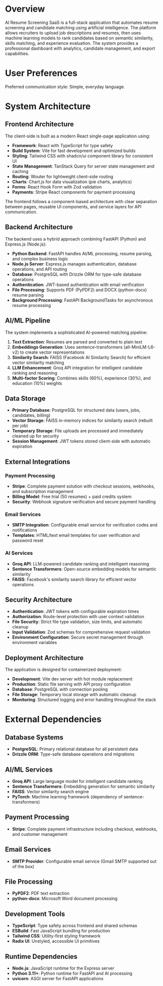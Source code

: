 # Overview

AI Resume Screening SaaS is a full-stack application that automates resume screening and candidate matching using artificial intelligence. The platform allows recruiters to upload job descriptions and resumes, then uses machine learning models to rank candidates based on semantic similarity, skills matching, and experience evaluation. The system provides a professional dashboard with analytics, candidate management, and export capabilities.

# User Preferences

Preferred communication style: Simple, everyday language.

# System Architecture

## Frontend Architecture

The client-side is built as a modern React single-page application using:

- **Framework**: React with TypeScript for type safety
- **Build System**: Vite for fast development and optimized builds
- **Styling**: Tailwind CSS with shadcn/ui component library for consistent UI
- **State Management**: TanStack Query for server state management and caching
- **Routing**: Wouter for lightweight client-side routing
- **Charts**: Chart.js for data visualization (pie charts, analytics)
- **Forms**: React Hook Form with Zod validation
- **Payments**: Stripe React components for payment processing

The frontend follows a component-based architecture with clear separation between pages, reusable UI components, and service layers for API communication.

## Backend Architecture

The backend uses a hybrid approach combining FastAPI (Python) and Express.js (Node.js):

- **Python Backend**: FastAPI handles AI/ML processing, resume parsing, and complex business logic
- **Node.js Server**: Express.js manages authentication, database operations, and API routing
- **Database**: PostgreSQL with Drizzle ORM for type-safe database operations
- **Authentication**: JWT-based authentication with email verification
- **File Processing**: Supports PDF (PyPDF2) and DOCX (python-docx) resume parsing
- **Background Processing**: FastAPI BackgroundTasks for asynchronous resume processing

## AI/ML Pipeline

The system implements a sophisticated AI-powered matching pipeline:

1. **Text Extraction**: Resumes are parsed and converted to plain text
2. **Embeddings Generation**: Uses sentence-transformers (all-MiniLM-L6-v2) to create vector representations
3. **Similarity Search**: FAISS (Facebook AI Similarity Search) for efficient vector similarity matching
4. **LLM Enhancement**: Groq API integration for intelligent candidate ranking and reasoning
5. **Multi-factor Scoring**: Combines skills (60%), experience (30%), and education (10%) weights

## Data Storage

- **Primary Database**: PostgreSQL for structured data (users, jobs, candidates, billing)
- **Vector Storage**: FAISS in-memory indices for similarity search (rebuilt per job)
- **Temporary Storage**: File uploads are processed and immediately cleaned up for security
- **Session Management**: JWT tokens stored client-side with automatic expiration

## External Integrations

### Payment Processing
- **Stripe**: Complete payment solution with checkout sessions, webhooks, and subscription management
- **Billing Model**: Free trial (50 resumes) + paid credits system
- **Security**: Webhook signature verification and secure payment handling

### Email Services
- **SMTP Integration**: Configurable email service for verification codes and notifications
- **Templates**: HTML/text email templates for user verification and password reset

### AI Services
- **Groq API**: LLM-powered candidate ranking and intelligent reasoning
- **Sentence Transformers**: Open-source embedding models for semantic similarity
- **FAISS**: Facebook's similarity search library for efficient vector operations

## Security Architecture

- **Authentication**: JWT tokens with configurable expiration times
- **Authorization**: Route-level protection with user context validation
- **File Security**: Strict file type validation, size limits, and automatic cleanup
- **Input Validation**: Zod schemas for comprehensive request validation
- **Environment Configuration**: Secure secret management through environment variables

## Deployment Architecture

The application is designed for containerized deployment:

- **Development**: Vite dev server with hot module replacement
- **Production**: Static file serving with API proxy configuration
- **Database**: PostgreSQL with connection pooling
- **File Storage**: Temporary local storage with automatic cleanup
- **Monitoring**: Structured logging and error handling throughout the stack

# External Dependencies

## Database Systems
- **PostgreSQL**: Primary relational database for all persistent data
- **Drizzle ORM**: Type-safe database operations and migrations

## AI/ML Services
- **Groq API**: Large language model for intelligent candidate ranking
- **Sentence Transformers**: Embedding generation for semantic similarity
- **FAISS**: Vector similarity search engine
- **PyTorch**: Machine learning framework (dependency of sentence-transformers)

## Payment Processing
- **Stripe**: Complete payment infrastructure including checkout, webhooks, and customer management

## Email Services
- **SMTP Provider**: Configurable email service (Gmail SMTP supported out of the box)

## File Processing
- **PyPDF2**: PDF text extraction
- **python-docx**: Microsoft Word document processing

## Development Tools
- **TypeScript**: Type safety across frontend and shared schemas
- **ESBuild**: Fast JavaScript bundling for production
- **Tailwind CSS**: Utility-first styling framework
- **Radix UI**: Unstyled, accessible UI primitives

## Runtime Dependencies
- **Node.js**: JavaScript runtime for the Express server
- **Python 3.11+**: Python runtime for FastAPI and AI processing
- **uvicorn**: ASGI server for FastAPI applications
